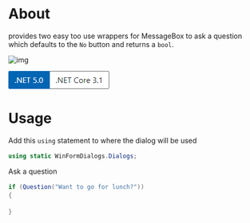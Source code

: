 ﻿# About

provides two easy too use wrappers for MessageBox to ask a question which defaults to the `No` button and returns a `bool`.

![img](https://img.shields.io/badge/Karen%20Payne-MVP-lightgrey)


![img](../assets/Versions.png)


# Usage

Add this `using` statement to where the dialog will be used

```csharp
using static WinFormDialogs.Dialogs;
```

Ask a question

```csharp
if (Question("Want to go for lunch?"))
{
    
}
```

